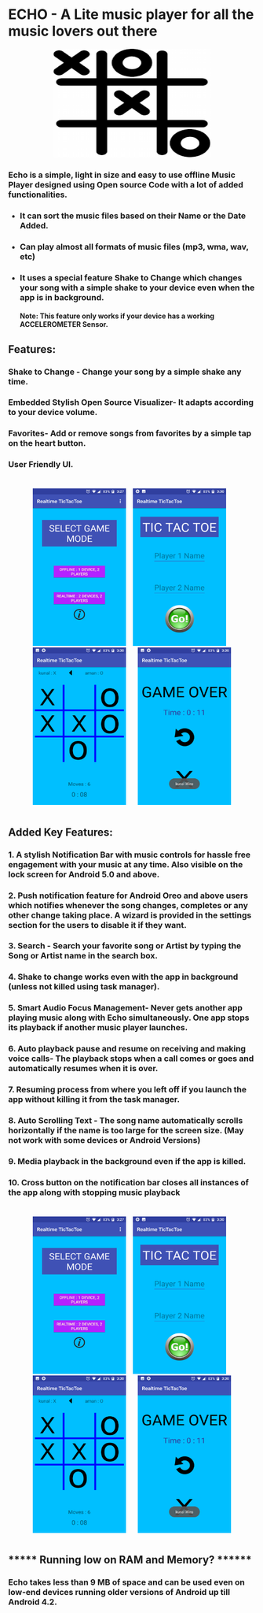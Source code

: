 # ECHO - A Lite music player for all the music lovers out there

<p align = "center">
  <img width="320" height="220" src="https://github.com/KunalFarmah98/Realtime-TicTacToe/blob/realtime_online/app/src/main/res/raw/GooglePlayStore.png">
  </p>
 

### Echo is a simple, light in size and easy to use offline Music Player designed using Open source Code with a lot of added functionalities.

* ### It can sort the music files based on their Name or the Date Added.

* ### Can play almost all formats of music files (mp3, wma, wav, etc)

* ### It uses a special feature Shake to Change which changes your song with a simple shake to your device even when the app is in background.

   #### Note: This feature only works if your device has a working ACCELEROMETER Sensor.

## Features:

### Shake to Change - Change your song by a simple shake any time.
### Embedded Stylish Open Source Visualizer- It adapts according to your device volume.
### Favorites- Add or remove songs from favorites by a simple tap on the heart button.
### User Friendly UI.

#

<p vspace = "20" align="center" >
   <img width="190" height="320" src="https://github.com/KunalFarmah98/Realtime-TicTacToe/blob/realtime_online/app/src/main/res/raw/Screenshot_20190608-152745.png">
    <img hspace="10" src="https://github.com/KunalFarmah98/Realtime-TicTacToe/blob/realtime_online/app/src/main/res/raw/Screenshot_20190608-153010.png" width =190 
  height = 320/>
  <img  hspace="10" width="190" height="320" src="https://github.com/KunalFarmah98/Realtime-TicTacToe/blob/realtime_online/app/src/main/res/raw/Screenshot_20190608-153032.png">
  <img hspace="10" src="https://github.com/KunalFarmah98/Realtime-TicTacToe/blob/realtime_online/app/src/main/res/raw/Screenshot_20190608-153036.png" width =190 
  height = 320/>
</p>

#
## Added Key Features:

### 1. A stylish Notification Bar with music controls for hassle free engagement with your music at any time. Also visible on the lock screen for Android 5.0 and above.

### 2. Push notification feature for Android Oreo and above users which notifies whenever the song changes, completes or any other change taking place. A wizard is provided in the settings section for the users to disable it if they want.

### 3. Search - Search your favorite song or Artist by typing the Song or Artist name in the search box.

### 4. Shake to change works even with the app in background (unless not killed using task manager).

### 5. Smart Audio Focus Management- Never gets another app playing music along with Echo simultaneously. One app stops its playback if another music player launches.

### 6. Auto playback pause and resume on receiving and making voice calls- The playback stops when a call comes or goes and automatically resumes when it is over.

### 7. Resuming process from where you left off if you launch the app without killing it from the task manager.

### 8. Auto Scrolling Text - The song name automatically scrolls horizontally if the name is too large for the screen size. (May not work with some devices or Android Versions)

### 9. Media playback in the background even if the app is killed.

### 10. Cross button on the notification bar closes all instances of the app along with stopping music playback
#

<p vspace = "20" align="center" >
   <img width="190" height="320" src="https://github.com/KunalFarmah98/Realtime-TicTacToe/blob/realtime_online/app/src/main/res/raw/Screenshot_20190608-152745.png">
    <img hspace="10" src="https://github.com/KunalFarmah98/Realtime-TicTacToe/blob/realtime_online/app/src/main/res/raw/Screenshot_20190608-153010.png" width =190 
  height = 320/>
  <img  hspace="10" width="190" height="320" src="https://github.com/KunalFarmah98/Realtime-TicTacToe/blob/realtime_online/app/src/main/res/raw/Screenshot_20190608-153032.png">
  <img hspace="10" src="https://github.com/KunalFarmah98/Realtime-TicTacToe/blob/realtime_online/app/src/main/res/raw/Screenshot_20190608-153036.png" width =190 
  height = 320/>
</p>

#



## ***** Running low on RAM and Memory? ******
### Echo takes less than 9 MB of space and can be used even on low-end devices running older versions of Android up till Android 4.2.



